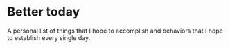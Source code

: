# Better today

A personal list of things that I hope to accomplish and behaviors that I hope to establish every single day.